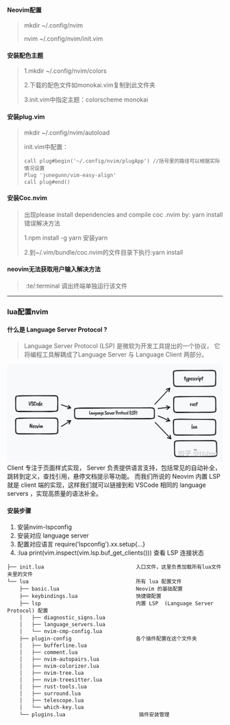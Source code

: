 #### Neovim配置

> mkdir ~/.config/nvim
>
> nvim  ~/.config/nvim/init.vim

#### 安装配色主题

> 1.mkdir ~/.config/nvim/colors
>
> 2.下载的配色文件如monokai.vim复制到此文件夹
>
> 3.init.vim中指定主题：colorscheme monokai

#### 安装plug.vim

> mkdir ~/.config/nvim/autoload
>
> init.vim中配置：
>
> ```
> call plug#begin('~/.config/nvim/plugApp') //括号里的路径可以根据实际情况设置
> Plug 'junegunn/vim-easy-align'
> call plug#end()
> ```

#### 安装Coc.nvim

> 出现please install dependencies and compile coc .nvim by: yarn install错误解决方法
>
> 1.npm install -g yarn     安装yarn
>
> 2.到~/.vim/bundle/coc.nvim的文件目录下执行:yarn install

#### neovim无法获取用户输入解决方法

> ​	:te/:terminal 调出终端单独运行该文件
---
### lua配置nvim
#### 什么是 Language Server Protocol ?
> Language Server Protocol (LSP) 是微软为开发工具提出的一个协议， 它将编程工具解耦成了Language Server 与 Language Client 两部分。

![输入图片说明](image/lsp图解.jpg)
Client 专注于页面样式实现， Server 负责提供语言支持，包括常见的自动补全，跳转到定义，查找引用，悬停文档提示等功能。
而我们所说的 Neovim 内置 LSP 就是 client 端的实现，这样我们就可以链接到和 VSCode 相同的 language servers ，实现高质量的语法补全。

#### 安装步骤
1. 安装nvim-lspconfig
2. 安装对应 language server
3. 配置对应语言 require('lspconfig').xx.setup{…}
4. :lua print(vim.inspect(vim.lsp.buf_get_clients())) 查看 LSP 连接状态
```
├── init.lua                              入口文件，这里负责加载所有lua文件夹里的文件
└── lua                                   所有 lua 配置文件
    ├── basic.lua                         Neovim 的基础配置
    ├── keybindings.lua                   快捷键配置
    ├── lsp                               内置 LSP  (Language Server Protocol) 配置
    │   ├── diagnostic_signs.lua
    │   ├── language_servers.lua
    │   └── nvim-cmp-config.lua
    ├── plugin-config                     各个插件配置在这个文件夹
    │   ├── bufferline.lua
    │   ├── comment.lua
    │   ├── nvim-autopairs.lua
    │   ├── nvim-colorizer.lua
    │   ├── nvim-tree.lua
    │   ├── nvim-treesitter.lua
    │   ├── rust-tools.lua
    │   ├── surround.lua
    │   ├── telescope.lua
    │   └── which-key.lua
    └── plugins.lua                        插件安装管理
```

